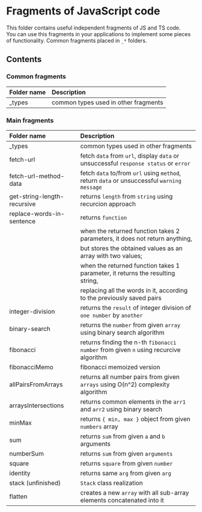 # Fragments of JavaScript code

This folder contains useful independent fragments of JS and TS code.  
You can use this fragments in your applications to implement some pieces of functionality.
Common fragments placed in `_*` folders.

## Contents

### Common fragments

| Folder name | Description                          |
| :---------- | :----------------------------------- |
| \_types     | common types used in other fragments |

### Main fragments

| Folder name                 | Description                                                                                |
| :-------------------------- | :----------------------------------------------------------------------------------------- |
| \_types                     | common types used in other fragments                                                       |
| fetch-url                   | fetch `data` from `url`, display `data` or unsuccessful `response status` or `error`       |
| fetch-url-method-data       | fetch `data` to/from `url` using `method`, return `data` or unsuccessful `warning message` |
| get-string-length-recursive | returns `length` from `string` using recurcion approach                                    |
| replace-words-in-sentence   | returns `function`                                                                         |
|                             | when the returned function takes 2 parameters, it does not return anything,                |
|                             | but stores the obtained values as an array with two values;                                |
|                             | when the returned function takes 1 parameter, it returns the resulting string,             |
|                             | replacing all the words in it, according to the previously saved pairs                     |
| integer-division            | returns the `result` of integer division of `one number` by `another`                      |
| binary-search               | returns the `number` from given `array` using binary search algorithm                      |
| fibonacci                   | returns finding the n-th `fibonacci number` from given `n` using recurcive algorithm       |
| fibonacciMemo               | fibonacci memoized version                                                                 |
| allPairsFromArrays          | returns all number pairs from given `arrays` using O(n^2) complexity algorithm             |
| arraysIntersections         | returns common elements in the `arr1` and `arr2` using binary search                       |
| minMax                      | returns `{ min, max }` object from given `numbers` array                                   |
| sum                         | returns `sum` from given `a` and `b` arguments                                             |
| numberSum                   | returns `sum` from given `arguments`                                                       |
| square                      | returns `square` from given `number`                                                       |
| identity                    | returns same `arg` from given `arg`                                                        |
| stack (unfinished)          | `Stack` class realization                                                                  |
| flatten                     | creates a new `array` with all sub-array elements concatenated into it                     |
